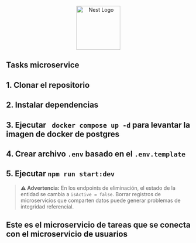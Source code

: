 <p align="center">
  <a href="http://nestjs.com/" target="blank"><img src="https://nestjs.com/img/logo-small.svg" width="120" alt="Nest Logo" /></a>
</p>

## Tasks microservice

## 1. Clonar el repositorio

## 2. Instalar dependencias

## 3. Ejecutar ``` docker compose up -d``` para levantar la imagen de docker de postgres

## 4. Crear archivo ```.env``` basado en el ```.env.template```

## 5. Ejecutar ```npm run start:dev```

> **⚠️ Advertencia:** En los endpoints de eliminación, el estado de la entidad se cambia a `isActive = false`. Borrar registros de microservicios que comparten datos puede generar problemas de integridad referencial.


## Este es el microservicio de tareas que se conecta con el microservicio de usuarios 
